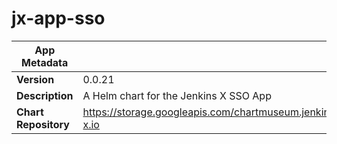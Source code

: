 # jx-app-sso

|App Metadata||
|---|---|
| **Version** | 0.0.21 |
| **Description** | A Helm chart for the Jenkins X SSO App |
| **Chart Repository** | https://storage.googleapis.com/chartmuseum.jenkins-x.io |
